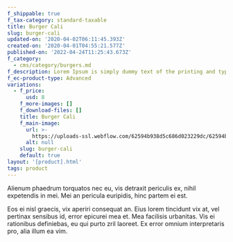 ```yaml
---
f_shippable: true
f_tax-category: standard-taxable
title: Burger Cali
slug: burger-cali
updated-on: '2020-04-02T06:11:45.393Z'
created-on: '2020-04-01T04:55:21.577Z'
published-on: '2022-04-24T11:25:43.673Z'
f_category:
  - cms/category/burgers.md
f_description: Lorem Ipsum is simply dummy text of the printing and typesetting industry.
f_ec-product-type: Advanced
variations:
  - f_price:
      usd: 8
    f_more-images: []
    f_download-files: []
    title: Burger Cali
    f_main-image:
      url: >-
        https://uploads-ssl.webflow.com/62594b938d5c686d023229dc/62594b938d5c682bd93229f1_Burger%2004.png
      alt: null
    slug: burger-cali
    default: true
layout: '[product].html'
tags: product
---
```


Alienum phaedrum torquatos nec eu, vis detraxit periculis ex, nihil expetendis in mei. Mei an pericula euripidis, hinc partem ei est.

Eos ei nisl graecis, vix aperiri consequat an. Eius lorem tincidunt vix at, vel pertinax sensibus id, error epicurei mea et. Mea facilisis urbanitas. Vis ei rationibus definiebas, eu qui purto zril laoreet. Ex error omnium interpretaris pro, alia illum ea vim.

‍
